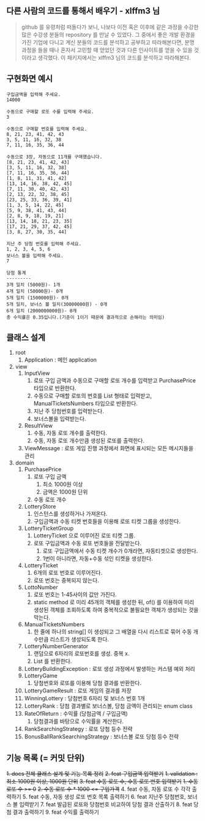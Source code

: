## 다른 사람의 코드를 통해서 배우기 - xlffm3 님

> github 를 유령처럼 떠돌다가 보니, 나보다 이전 혹은 이후에 같은 과정을 수강한 많은 수강생 분들의 repository 를 만날 수 있었다. 그 중에서 좋은 개발 환경을 가진 기업에 다니고 계신 분들의 코드를 분석하고 공부하고 따라해본다면, 분명 과정을 들을 때나 혼자서 고민할 때 얻었던 것과 다른 인사이트를 얻을 수 있을 것이라고 생각했다. 이 패키지에서는 xlffm3 님의 코드를 분석하고 따라해본다.

## 구현화면 예시 

```
구입금액을 입력해 주세요.
14000

수동으로 구매할 로또 수를 입력해 주세요.
3

수동으로 구매할 번호를 입력해 주세요.
8, 21, 23, 41, 42, 43
3, 5, 11, 16, 32, 38
7, 11, 16, 35, 36, 44

수동으로 3장, 자동으로 11개를 구매했습니다.
[8, 21, 23, 41, 42, 43]
[3, 5, 11, 16, 32, 38]
[7, 11, 16, 35, 36, 44]
[1, 8, 11, 31, 41, 42]
[13, 14, 16, 38, 42, 45]
[7, 11, 30, 40, 42, 43]
[2, 13, 22, 32, 38, 45]
[23, 25, 33, 36, 39, 41]
[1, 3, 5, 14, 22, 45]
[5, 9, 38, 41, 43, 44]
[2, 8, 9, 18, 19, 21]
[13, 14, 18, 21, 23, 35]
[17, 21, 29, 37, 42, 45]
[3, 8, 27, 30, 35, 44]

지난 주 당첨 번호를 입력해 주세요.
1, 2, 3, 4, 5, 6
보너스 볼을 입력해 주세요.
7

당첨 통계
---------
3개 일치 (5000원)- 1개
4개 일치 (50000원)- 0개
5개 일치 (1500000원)- 0개
5개 일치, 보너스 볼 일치(30000000원) - 0개
6개 일치 (2000000000원)- 0개
총 수익률은 0.35입니다.(기준이 1이기 때문에 결과적으로 손해라는 의미임)
```


## 클래스 설계

1. root
    1. Application : 메인 application
2. view
    1. InputView
       1. 로또 구입 금액과 수동으로 구매할 로또 개수를 입력받고 PurchasePrice 타입으로 반환한다. 
       2. 수동으로 구매할 로또의 번호를 List<String> 형태로 입력받고, ManualTicketsNumbers 타입으로 반환한다.  
       3. 지난 주 당첨번호를 입력받는다. 
       4. 보너스볼을 입력받는다. 
    2. ResultView
       1. 수동, 자동 로또 개수를 출력한다. 
       2. 수동, 자동 로또 개수만큼 생성된 로또를 출력한다. 
    3. ViewMessage : 로또 게임 진행 과정에서 화면에 표시되는 모든 메시지들을 관리
3. domain
    1. PurchasePrice
       1. 로또 구입 금액
          1. 최소 1000원 이상
          2. 금액은 1000원 단위
       2. 수동 로또 개수 
    2. LotteryStore
       1. 인스턴스를 생성하거나 가져온다.
       2. 구입금액과 수동 티켓 번호들을 이용해 로또 티켓 그룹을 생성한다. 
    3. LotteryTicketGroup
       1. LotteryTicket 으로 이루어진 로또 티켓 그룹.
       2. 로또 구입금액과 수동 로또 번호들을 전달받는다.
          1. 로또 구입금액에서 수동 티켓 개수가 0개라면, 자동티겟으로 생성한다. 
          2. 1번이 아니라면, 자동+수동 섞인 티켓을 생성한다. 
    4. LotteryTicket
       1. 6개의 로또 번호로 이루어진다. 
       2. 로또 번호는 중복되지 않는다. 
    5. LottoNumber
       1. 로또 번호는 1-45사이의 값만 가진다. 
       2. static method 로 미리 45개의 객체를 생성한 뒤, of() 를 이용하여 미리 생성된 객체를 조회하도록 하여 중복적으로 불필요한 객체가 생성되는 것을 막는다. 
    6. ManualTicketsNumbers
       1. 한 줄에 하나의 string[] 이 생성되고 그 배열을 다시 리스트로 묶어 수동 개수만큼 리스트가 생성되도록 한다.  
    7. LotteryNumberGenerator
       1. 랜덤으로 6자리의 로또번호를 생성. 중복 x.
       2. List<LotteryNumber> 를 반환한다. 
    8. LotteryBuildingException : 로또 생성 과정에서 발생하는 커스템 예외 처리 
    9. LotteryGame
       1. 당첨번호와 로또를 이용해 당첨 결과를 반환한다. 
    10. LotteryGameResult : 로또 게임의 결과를 저장
    11. WinningLottery : 당첨번호 6자리 및 보너스 번호 1개
    12. LotteryRank : 당첨 결과별로 보너스볼, 당첨 금액이 관리되는 enum class
    13. RateOfReturn : 수익률 (당첨금액 / 구입금액)
        1. 당첨결과를 바탕으로 수익률을 계산한다. 
    14. RankSearchingStrategy : 로또 당첨 등수 전략
    15. BonusBallRankSearchingStrategy : 보너스볼 로또 당첨 등수 전략

## 기능 목록 (= 커밋 단위)
~~1. docs 전체 클래스 설계 및 기능 목록 정리~~
~~2. ~~feat 구입금액 입력받기~~~~
   ~~1. validation : 최소 1000원 이상, 1000원 단위~~ 
~~3. feat 수동 로또 수, 수동 로또 번호 입력받기~~ 
   ~~1. 수동 로또 수 >= 0~~ 
   ~~2. 수동 로또 수 * 1000 <= 구입가격~~
4. feat 수동, 자동 로또 수 각각 출력하기 
5. feat 수동, 자동 생성 로또 번호 목록 출력하기 
6. feat 지난주 당첨번호, 보너스 볼 입력받기 
7. feat 발급된 로또와 당첨번호 비교하여 당첨 결과 산출하기 
8. feat 당첨 결과 출력하기 
9. feat 수익률 출력하기
